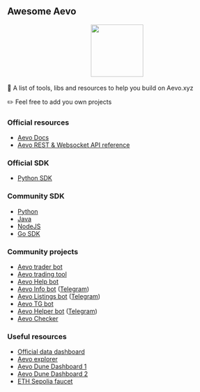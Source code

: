 ## Awesome Aevo

<div align="center">
  <img src="./logo.png" width="120" height="120">
</div>

<br />
🚀 A list of tools, libs and resources to help you build on Aevo.xyz

✏️ Feel free to add you own projects

### Official resources

- [Aevo Docs](https://api-docs.aevo.xyz/docs)
- [Aevo REST & Websocket API reference](https://api-docs.aevo.xyz/reference/overview)

### Official SDK

- [Python SDK](https://github.com/aevoxyz/aevo-sdk)

### Community SDK

- [Python](https://github.com/Alethieum/AlethieumAevoSDK)
- [Java](https://github.com/Alpha-Serpentis-Developments/Aevo4J)
- [NodeJS](https://github.com/kelreel/aevo-js-sdk)
- [Go SDK](https://github.com/gogapopp/aevo-go-sdk)

### Community projects

- [Aevo trader bot](https://t.me/aevo_trader_bot)
- [Aevo trading tool](https://github.com/GarbageProduction/Aevo-trading-tool/)
- [Aevo Help bot](https://t.me/aevohelp_bot)
- [Aevo Info bot](https://github.com/YAMISHKA02/Aevo_tgBot) ([Telegram](https://t.me/aevo_info_bot))
- [Aevo Listings bot](https://github.com/imankitkumar/aevoalerts) ([Telegram](https://t.me/aevolistings))
- [Aevo TG bot](https://github.com/Kantramo/AEVO)
- [Aevo Helper bot](https://github.com/dezer1x/Aevo_bot) ([Telegram](https://t.me/AevoHelper_bot))
- [Aevo Checker](https://github.com/dezer1x/Aevo_Checker)

### Useful resources

- [Official data dashboard](https://aevo.metabaseapp.com/public/dashboard/81ee5b91-fbd2-41a5-90dd-d22771425f26)
- [Aevo explorer](https://explorer.aevo.xyz/)
- [Aevo Dune Dashboard 1](https://dune.com/x3research/aevo)
- [Aevo Dune Dashboard 2](https://dune.com/whizziq/aevo)
- [ETH Sepolia faucet](https://sepoliafaucet.com/)
  
